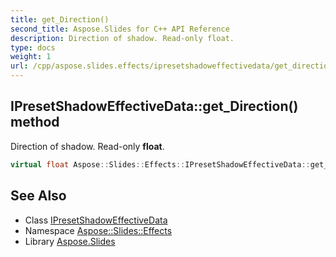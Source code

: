 ```yaml
---
title: get_Direction()
second_title: Aspose.Slides for C++ API Reference
description: Direction of shadow. Read-only float.
type: docs
weight: 1
url: /cpp/aspose.slides.effects/ipresetshadoweffectivedata/get_direction/
---
```

## IPresetShadowEffectiveData::get_Direction() method


Direction of shadow. Read-only **float**.

```cpp
virtual float Aspose::Slides::Effects::IPresetShadowEffectiveData::get_Direction()=0
```

## See Also

* Class [IPresetShadowEffectiveData](./)
* Namespace [Aspose::Slides::Effects](../)
* Library [Aspose.Slides](../../)